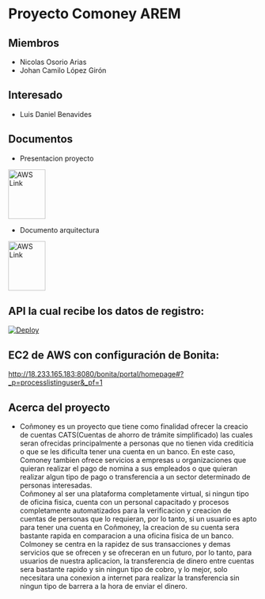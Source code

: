 # Proyecto Comoney AREM

## Miembros
- Nicolas Osorio Arias
- Johan Camilo López Girón

## Interesado
- Luis Daniel Benavides

## Documentos
- Presentacion proyecto

<a href="https://docs.google.com/presentation/d/12LZjng_xZjZkbcXvoBNLDNWzWKWpXXm8CWw8PHgcftY/edit?usp=sharing"><img src="https://i1.wp.com/alicekeeler.com/wp-content/uploads/2014/10/Screen-Shot-2014-10-22-at-4.16.43-PM.png?ssl=1" alt="AWS Link" width="75" height="100"></a>
- Documento arquitectura

 <a href="https://docs.google.com/document/d/1AfigOPA2RS8UqJvMFllpOMaixuGNF6di3w9NLDcbFlQ/edit?usp=sharing"><img src="https://cdn4.iconfinder.com/data/icons/free-colorful-icons/360/google_docs.png" alt="AWS Link" width="75" height="100"></a>


## API la cual recibe los datos de registro:
[![Deploy](https://www.herokucdn.com/deploy/button.svg)](http://colmoney.herokuapp.com/api/colmoney)

## EC2 de AWS con configuración de Bonita:
http://18.233.165.183:8080/bonita/portal/homepage#?_p=processlistinguser&_pf=1


## Acerca del proyecto
- Coñmoney es un proyecto que tiene como finalidad ofrecer la creacio de cuentas CATS(Cuentas de ahorro de trámite simplificado) las cuales seran ofrecidas principalmente a personas que no tienen vida crediticia o que se les dificulta tener una cuenta en un banco. En este caso, Comoney tambien ofrece servicios a empresas u organizaciones que quieran realizar el pago de nomina a sus empleados o que quieran realizar algun tipo de pago o transferencia a un sector determinado de personas interesadas.
<br>Coñmoney al ser una plataforma completamente virtual, si ningun tipo de oficina fisica, cuenta con un personal capacitado y procesos completamente automatizados para la verificacion y creacion de cuentas de personas que lo requieran, por lo tanto, si un usuario es apto para tener una cuenta en Coñmoney, la creacion de su cuenta sera bastante rapida en comparacion a una oficina fisica de un banco.
<br>Colmoney se centra en la rapidez de sus transacciones y demas servicios que se ofrecen y se ofreceran en un futuro, por lo tanto, para usuarios de nuestra aplicacion, la transferencia de dinero entre cuentas sera bastante rapido y sin ningun tipo de cobro, y lo mejor, solo necesitara una conexion a internet para realizar la transferencia sin ningun tipo de barrera a la hora de enviar el dinero.


